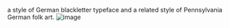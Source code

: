 a style of German blackletter typeface and a related style of Pennsylvania German folk art.
![image](https://imgcp.aacdn.jp/img-a/800/600/aa/gm/article/4/1/0/2/3/4/800__deutsche_schrift0.jpg)